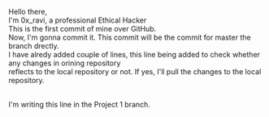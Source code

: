 
Hello there,<br>
I'm 0x_ravi, a professional Ethical Hacker<br>
This is the first commit of mine over GitHub.<br>
Now, I'm gonna commit it. This commit will be the commit for master the branch drectly.<br>
I have alredy added couple of lines, this line being added to check whether any changes in orining repository<br>
reflects to the local repository or not. If yes, I'll pull the changes to the local repository.

<br>
I'm writing this line in the Project 1 branch.
<br>

